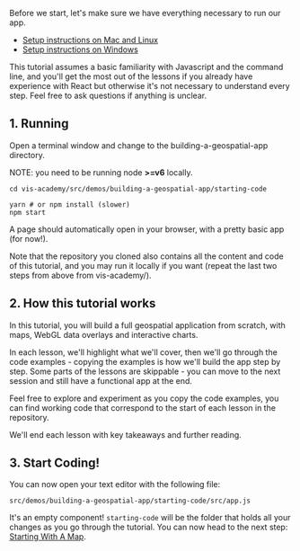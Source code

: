 Before we start, let's make sure we have everything necessary to run our app.

* [Setup instructions on Mac and Linux](#/installing-a-coding-environment/installing-tools-mac)
* [Setup instructions on Windows](#/installing-a-coding-environment/installing-tools-windows)

This tutorial assumes a basic familiarity with Javascript and the command line,
and you'll get the most out of the lessons if you already have experience with React
but otherwise it's not necessary to understand every step. Feel free to ask
questions if anything is unclear.

## 1. Running

Open a terminal window and change to the building-a-geospatial-app directory.

NOTE: you need to be running node **>=v6** locally.
```
cd vis-academy/src/demos/building-a-geospatial-app/starting-code

yarn # or npm install (slower)
npm start
```

A page should automatically open in your browser, with a pretty basic app (for now!).

Note that the repository you cloned also contains all the content and code of
this tutorial, and you may run it locally if you want (repeat the last two steps
from above from vis-academy/).

## 2. How this tutorial works

In this tutorial, you will build a full geospatial application from scratch, with maps, WebGL data overlays and interactive charts.

In each lesson, we'll highlight what we'll cover, then we'll go through the code examples - copying the examples is how we'll build the app step by step. Some parts of the lessons are skippable - you can move to the next session and still have a functional app at the end.

Feel free to explore and experiment as you copy the code examples, you can find working code that correspond to the start of each lesson in the repository.

We'll end each lesson with key takeaways and further reading.

## 3. Start Coding!

You can now open your text editor with the following file:

```
src/demos/building-a-geospatial-app/starting-code/src/app.js
```

It's an empty component! `starting-code` will be the folder that holds all your
changes as you go through the tutorial. You can now head to the next step:
[Starting With A Map](#/building-a-geospatial-app/1-starting-with-a-map).
